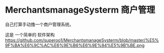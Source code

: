 # MerchantsmanageSysterm  商户管理

自己打算手动撸一个商户管理系统。

这是 一个简单的 软件架构
https://github.com/superoo1/MerchantsmanageSysterm/blob/master/%E5%9F%BA%E6%9C%AC%E6%9E%B6%E6%9E%84%E5%9B%BE.png





